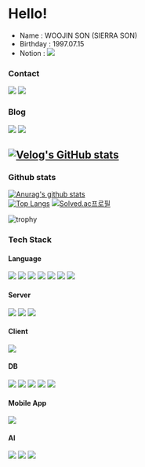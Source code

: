 # Hello!

- Name : WOOJIN SON (SIERRA SON)
- Birthday : 1997.07.15  
- Notion : 
<a href="https://honorable-alto-0cf.notion.site/Son-Woojin-74fb7fd1c3604c01ab214c296aaccd42" target="_blank"><img src="https://img.shields.io/badge/notion-000000?style=flat-square&logo=notino&logoColor=white"/></a>

### Contact

<a href="mailto:wujins58@gmail.com" target="_blank"><img src="https://img.shields.io/badge/gmail-FFCD00?style=flat-square&logo=gmail&logoColor=white"/></a>
<a href="mailto:sierra_wj@kakao.com" target="_blank"><img src="https://img.shields.io/badge/kakao-EA4335?style=flat-square&logo=kakao&logoColor=white"/></a>

### Blog

<a href="https://www.instagram.com/s.wj97/" target="_blank"><img src="https://img.shields.io/badge/instagram-E4405F?style=flat-square&logo=instagram&logoColor=white"/></a>
<a href="https://velog.io/@sierra9707" target="_blank"><img src="https://img.shields.io/badge/velog-20C997?style=flat-square&logo=velog&logoColor=white"/></a>

[![Velog's GitHub stats](https://velog-readme-stats.vercel.app/api?name=sierra9707&slug=20220106-대학-생활-회고록)](https://velog.io/@sierra9707/20220106-%EB%8C%80%ED%95%99-%EC%83%9D%ED%99%9C-%ED%9A%8C%EA%B3%A0%EB%A1%9D)
----

### Github stats

[![Anurag's github stats](https://github-readme-stats.vercel.app/api?username=SierraSon97&show_icons=true&theme=radical)](https://github.com/anuraghazra/github-readme-stats)  
[![Top Langs](https://github-readme-stats.vercel.app/api/top-langs/?username=SierraSon97)](https://github.com/anuraghazra/github-readme-stats)
[![Solved.ac프로필](http://mazassumnida.wtf/api/v2/generate_badge?boj=sierra_9707)](https://solved.ac/sierra_9707)

![trophy](https://github-profile-trophy.vercel.app/?username=SierraSon97)

### Tech Stack
#### Language
<div>
  <img src="https://img.shields.io/badge/C++-00599C?style=flat&logo=#512BD4&logoColor=white"/>
  <img src="https://img.shields.io/badge/Java-007396?style=flat&logo=#512BD4&logoColor=white"/>
  <img src="https://img.shields.io/badge/Kotlin-7F52FF?style=flat&logo=#512BD4&logoColor=white"/>
  <img src="https://img.shields.io/badge/Python-3776AB?style=flat&logo=#512BD4&logoColor=white"/>
  <img src="https://img.shields.io/badge/Javascript-F7DF1E?style=flat&logo=#512BD4&logoColor=white"/>
  <img src="https://img.shields.io/badge/TypeScript-3178C6?style=flat&logo=#512BD4&logoColor=white"/>
  <img src="https://img.shields.io/badge/C Sharp-239120?style=flat&logo=#512BD4&logoColor=white"/>
</div>

#### Server
<div>
  <img src="https://img.shields.io/badge/Spring-6DB33F?style=flat-square&logo=Spring&logoColor=white"/>
  <img src="https://img.shields.io/badge/Spring Boot-6DB33F?style=flat-square&logo=Spring Boot&logoColor=white"/>
  <img src="https://img.shields.io/badge/Node.js-339933?style=flat&logo=#512BD4&logoColor=white"/>
</div>

#### Client
<div>
  <img src="https://img.shields.io/badge/React-61DAFB?style=flat&logo=#512BD4&logoColor=white"/>
</div>

#### DB
<div>
  <img src="https://img.shields.io/badge/Oracle-F80000?style=flat&logo=#512BD4&logoColor=white"/>
  <img src="https://img.shields.io/badge/MySQL-4479A1?style=flat&logo=#512BD4&logoColor=white"/>
  <img src="https://img.shields.io/badge/MariaDB-003545?style=flat&logo=#512BD4&logoColor=white"/>
  <img src="https://img.shields.io/badge/MongoDB-47A248?style=flat&logo=#512BD4&logoColor=white"/>
  <img src="https://img.shields.io/badge/Firebase-FFCA28?style=flat&logo=#512BD4&logoColor=white"/>
</div>

#### Mobile App
<div>
  <img src="https://img.shields.io/badge/Android-3DDC84?style=flat&logo=#512BD4&logoColor=white"/>
</div>

#### AI
<div>
  <img src="https://img.shields.io/badge/Tensorflow-FF6F00?style=flat&logo=#512BD4&logoColor=white"/>
  <img src="https://img.shields.io/badge/OpenCV-5C3EE8?style=flat&logo=#512BD4&logoColor=white"/>
  <img src="https://img.shields.io/badge/YOLO-00FFFF?style=flat&logo=#512BD4&logoColor=white"/>
</div>
